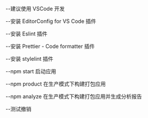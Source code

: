 --建议使用 VSCode 开发

--安装 EditorConfig for VS Code 插件

--安装 Eslint 插件

--安装 Prettier - Code formatter 插件

--安装 stylelint 插件

--npm start 启动应用

--npm product 在生产模式下构建打包应用

--npm analyze 在生产模式下构建打包应用并生成分析报告

--测试撤销
